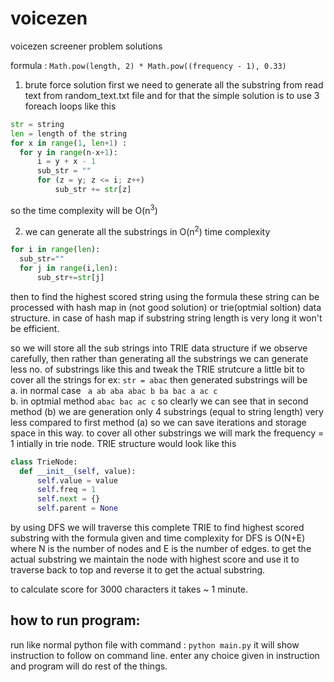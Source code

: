 # voicezen
voicezen screener problem solutions

formula : `Math.pow(length, 2) * Math.pow((frequency - 1), 0.33)`
1. brute force solution
  first we need to generate all the substring from read text from random_text.txt file and for that the simple solution is to use 3 foreach loops like this
 
  ```python
  str = string
  len = length of the string
  for x in range(1, len+1) :
    for y in range(n-x+1): 
        i = y + x - 1
        sub_str = ""
        for (z = y; z <= i; z++) 
            sub_str += str[z]
  ```
  so the time complexity will be O(n<sup>3</sup>) 
  
 2. we can generate all the substrings in O(n<sup>2</sup>) time complexity
  ```python
  for i in range(len):
    sub_str=""
    for j in range(i,len):
        sub_str+=str[j]
  ```
 
 then to find the highest scored string using the formula these string can be processed with hash map in (not good solution) or trie(optmial soltion) data structure.
 in case of hash map if substring string length is very long it won't be efficient. 
 
 so we will store all the sub strings into TRIE data structure
 if we observe carefully, then rather than generating all the substrings we can generate less no. of substrings like this and tweak the TRIE strutcure a little bit to cover all the strings
 for ex: 
  `str = abac`
  then generated substrings will be 
  <br>a. in normal case
  ` 
    a
    ab
    aba
    abac
    b
    ba
    bac
    a
    ac
    c
   `
  <br>b. in optmial method
  `
    abac
    bac
    ac
    c
  `
  so clearly we can see that in second method (b) we are generation only 4 substrings (equal to string length) very less compared to first method (a)
  so we can save iterations and storage space in this way.
  to cover all other substrings we will mark the frequency = 1 intially in trie node. TRIE structure would look like this
  ```python
  class TrieNode:
    def __init__(self, value): 
        self.value = value
        self.freq = 1
        self.next = {}
        self.parent = None
  ```
  
 by using DFS we will traverse this complete TRIE to find highest scored substring with the formula given and time complexity for DFS is O(N+E) where N is the number of nodes and E is the number of edges.
 to get the actual substring we maintain the node with highest score and use it to traverse back to top and reverse it to get the actual substring.
 
 to calculate score for 3000 characters it takes ~ 1 minute.
 
 
 
 ## how to run program:
 run like normal python file with command : `python main.py`
 it will show instruction to follow on command line.
 enter any choice given in instruction and program will do rest of the things.
 
